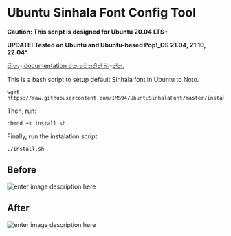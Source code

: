 

# Ubuntu Sinhala Font Config Tool
**Caution: This script is designed for Ubuntu 20.04 LTS+** 

**UPDATE: Tested on Ubuntu and Ubuntu-based Pop!_OS 21.04, 21.10, 22.04***

[සිංහල documentation එක මෙතනින් බලන්න.](https://github.com/IMS94/UbuntuSinhalaFont/blob/master/README_si.md) 

This is a bash script to setup default Sinhala font in Ubuntu to Noto.

```
wget https://raw.githubusercontent.com/IMS94/UbuntuSinhalaFont/master/install.sh
```
Then, run:
```
chmod +x install.sh 
```

Finally, run the instalation script
```
./install.sh
```

## Before
![enter image description here](https://raw.githubusercontent.com/pasan93/UbuntuSinhalaFont/master/before.jpg)

## After
![enter image description here](https://raw.githubusercontent.com/pasan93/UbuntuSinhalaFont/master/after.jpg)

